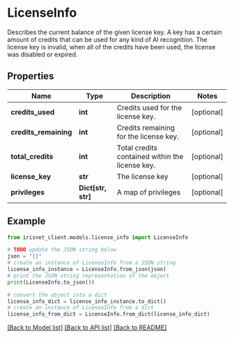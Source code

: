 # LicenseInfo

Describes the current balance of the given license key. A key has a certain amount of credits that can be used for any kind of AI recognition. The license key is invalid, when all of the credits have been used, the license was disabled or expired.

## Properties

Name | Type | Description | Notes
------------ | ------------- | ------------- | -------------
**credits_used** | **int** | Credits used for the license key. | [optional] 
**credits_remaining** | **int** | Credits remaining for the license key. | [optional] 
**total_credits** | **int** | Total credits contained within the license key. | [optional] 
**license_key** | **str** | The license key | [optional] 
**privileges** | **Dict[str, str]** | A map of privileges | [optional] 

## Example

```python
from irisnet_client.models.license_info import LicenseInfo

# TODO update the JSON string below
json = "{}"
# create an instance of LicenseInfo from a JSON string
license_info_instance = LicenseInfo.from_json(json)
# print the JSON string representation of the object
print(LicenseInfo.to_json())

# convert the object into a dict
license_info_dict = license_info_instance.to_dict()
# create an instance of LicenseInfo from a dict
license_info_from_dict = LicenseInfo.from_dict(license_info_dict)
```
[[Back to Model list]](../README.md#documentation-for-models) [[Back to API list]](../README.md#documentation-for-api-endpoints) [[Back to README]](../README.md)



